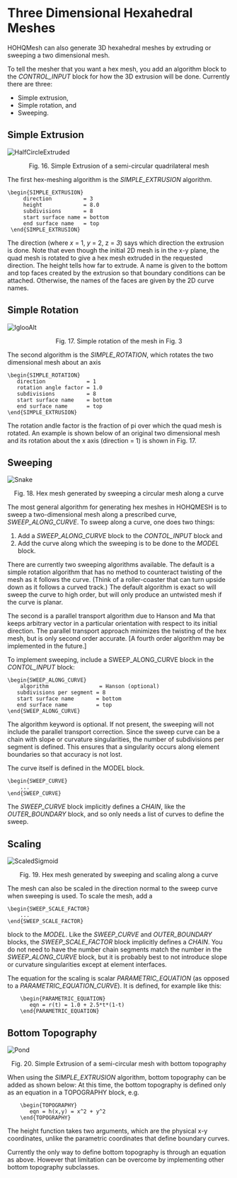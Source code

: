 # Three Dimensional Hexahedral Meshes
HOHQMesh can also generate 3D hexahedral meshes by extruding or sweeping a two dimensional mesh. 

To tell the mesher that you want a hex mesh, you add an algorithm block to the *CONTROL\_INPUT* block for how the 3D extrusion will be done. Currently there are three: 

* Simple extrusion, 
* Simple rotation, and 
* Sweeping.

## Simple Extrusion<a name="Extrusion"></a>
	   
![HalfCircleExtruded](https://user-images.githubusercontent.com/3637659/121807827-18303b80-cc56-11eb-855a-891037168827.png)
<p align = "center"> Fig. 16. Simple Extrusion of a semi-circular quadrilateral mesh</p>

The first hex-meshing algorithm is the *SIMPLE\_EXTRUSION* algorithm.

    \begin{SIMPLE_EXTRUSION}
		 direction          = 3
		 height             = 8.0
		 subdivisions       = 8
		 start surface name = bottom
		 end surface name   = top
	 \end{SIMPLE_EXTRUSION}

The direction (where *x* = 1, *y* = 2, z = *3*) says which direction the extrusion is done. Note that even though the initial 2D mesh is in the x-y plane, the quad mesh is rotated to give a hex mesh extruded in the requested direction. The height tells how far to extrude. A name is given to the bottom and top faces created by the extrusion so that boundary conditions can be attached. Otherwise, the names of the faces are given by the 2D curve names.

## Simple Rotation<a name="Rotation"></a>

![IglooAlt](https://user-images.githubusercontent.com/3637659/121807832-1e261c80-cc56-11eb-8c86-9d2a9e07de00.png)
<p align = "center"> Fig. 17. Simple rotation of the mesh in Fig. 3</p>

The second algorithm is the *SIMPLE\_ROTATION*, which rotates the two dimensional mesh about an  axis

    \begin{SIMPLE_ROTATION}
       direction             = 1
       rotation angle factor = 1.0
       subdivisions          = 8
       start surface name    = bottom
       end surface name      = top
    \end{SIMPLE_EXTRUSION}
   
The rotation andle factor is the fraction of pi over which the quad mesh is rotated. An example is shown below of an original two dimensional mesh  
and its rotation about the x axis (direction = 1) is shown in Fig. 17.

## Sweeping<a name="Sweeping"></a>
![Snake](https://user-images.githubusercontent.com/3637659/121807890-588fb980-cc56-11eb-9698-d3efffafed82.png)
<p align = "center"> Fig. 18. Hex mesh generated by sweeping a circular mesh along a curve</p>

 The most general algorithm for generating hex meshes in HOHQMESH is to sweep a two-dimensional mesh along a prescribed curve, *SWEEP\_ALONG\_CURVE*. To sweep along a curve, one does two things: 
 
1.  Add  a *SWEEP\_ALONG\_CURVE* block to the *CONTOL\_INPUT* block and 
2.  Add the curve along which the sweeping is to be done to the *MODEL* block.
 
There are currently two sweeping algorithms available. The default is a simple rotation algorithm that has no method to counteract twisting of the mesh as it follows the curve. (Think of a roller-coaster that can turn upside down as it follows a curved track.) The default algorithm is exact so will sweep the curve to high order, but will only produce an untwisted mesh if the curve is planar.

The second is a parallel transport algorithm due to Hanson and Ma that keeps arbitrary vector in a particular orientation with respect to its initial direction. The parallel transport approach minimizes the twisting of the hex mesh, but is only second order accurate. [A fourth order algorithm may be implemented in the future.]

To implement sweeping, include a SWEEP_ALONG_CURVE block in the *CONTOL\_INPUT* block:

    \begin{SWEEP_ALONG_CURVE}
	    algorithm                = Hanson (optional)
       subdivisions per segment = 8
       start surface name       = bottom
       end surface name         = top
    \end{SWEEP_ALONG_CURVE}
   
The algorithm keyword is optional. If not present, the sweeping will not include the parallel transport correction. Since the sweep curve can be a chain with slope or curvature singularities, the number of subdivisions per segment is defined. This ensures that a singularity occurs along element boundaries so that accuracy is not lost. 

The curve itself is defined in the MODEL block. 

	\begin{SWEEP_CURVE}
		...
	\end{SWEEP_CURVE}

The *SWEEP\_CURVE* block implicitly defines a *CHAIN*, like the *OUTER\_BOUNDARY* block, and so only needs a list of curves to define the sweep.

## Scaling<a name="Scaling"></a>
![ScaledSigmoid](https://user-images.githubusercontent.com/3637659/121807887-54639c00-cc56-11eb-9474-9d809320af9b.png)
<p align = "center"> Fig. 19. Hex mesh generated by sweeping and scaling along a curve</p>

The mesh can also be scaled in the direction normal to the sweep curve when sweeping is used. 
To scale the mesh, add a

	\begin{SWEEP_SCALE_FACTOR}
		...
	\end{SWEEP_SCALE_FACTOR}

block to the *MODEL*. Like the *SWEEP\_CURVE* and *OUTER\_BOUNDARY* blocks, the *SWEEP\_SCALE\_FACTOR* block implicitly defines a *CHAIN*. You do not need to have the number chain segments match the number in the *SWEEP\_ALONG\_CURVE* block, but it is probably best to not introduce slope or curvature singularities except at element interfaces.

The equation for the scaling is scalar *PARAMETRIC\_EQUATION* (as opposed to a *PARAMETRIC\_EQUATION\_CURVE*). It is defined, for example like this:

        \begin{PARAMETRIC_EQUATION}
           eqn = r(t) = 1.0 + 2.5*t*(1-t)
        \end{PARAMETRIC_EQUATION}
        
## Bottom Topography<a name="Topography"></a>
![Pond](https://user-images.githubusercontent.com/3637659/121807861-40b83580-cc56-11eb-8d97-388924e08dee.png)
<p align = "center"> Fig. 20. Simple Extrusion of a semi-circular mesh with bottom topography</p>

When using the *SIMPLE\_EXTRUSION* algorithm, bottom topography can be added as shown below: 
At this time, the bottom topography is defined only as an equation in a TOPOGRAPHY block, e.g.

        \begin{TOPOGRAPHY}
           eqn = h(x,y) = x^2 + y^2
        \end{TOPOGRAPHY}
        
The height function takes two arguments, which are the physical x-y coordinates, unlike the parametric coordinates that define boundary curves.

Currently the only way to define bottom topography is through an equation as above. However that limitation can be overcome by implementing other bottom topography subclasses.
